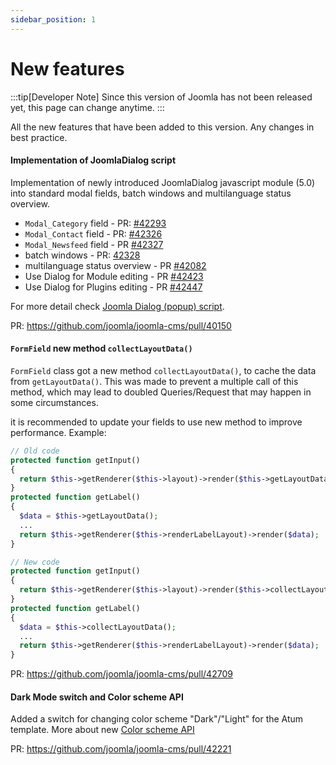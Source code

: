 ```yaml
---
sidebar_position: 1
---
```


# New features

:::tip[Developer Note]
  Since this version of Joomla has not been released yet, this page can change anytime.
:::

All the new features that have been added to this version.
Any changes in best practice.

#### Implementation of JoomlaDialog script

Implementation of newly introduced JoomlaDialog javascript module (5.0) into standard modal fields, batch windows and multilanguage status overview.

- ```Modal_Category``` field - PR: [#42293](https://github.com/joomla/joomla-cms/pull/42293)
- ```Modal_Contact``` field - PR: [#42326](https://github.com/joomla/joomla-cms/pull/42326)
- ```Modal_Newsfeed``` field - PR [#42327](https://github.com/joomla/joomla-cms/pull/42327)
- batch windows - PR: [42328](https://github.com/joomla/joomla-cms/pull/42328)
- multilanguage status overview - PR [#42082](https://github.com/joomla/joomla-cms/pull/42082)
- Use Dialog for Module editing - PR [#42423](https://github.com/joomla/joomla-cms/pull/42423)
- Use Dialog for Plugins editing - PR [#42447](https://github.com/joomla/joomla-cms/pull/42447)



For more detail check [Joomla Dialog (popup) script](https://manual.joomla.org/docs/next/general-concepts/javascript/joomla-dialog).

PR: https://github.com/joomla/joomla-cms/pull/40150

#### `FormField` new method `collectLayoutData()`

`FormField` class got a new method `collectLayoutData()`, to cache the data from `getLayoutData()`. 
This was made to prevent a multiple call of this method, which may lead to doubled Queries/Request that may happen in some circumstances.

it is recommended to update your fields to use new method to improve performance. Example:
```php
// Old code
protected function getInput()
{
  return $this->getRenderer($this->layout)->render($this->getLayoutData());
}
protected function getLabel()
{
  $data = $this->getLayoutData();
  ...
  return $this->getRenderer($this->renderLabelLayout)->render($data);
}

```

```php
// New code
protected function getInput()
{
  return $this->getRenderer($this->layout)->render($this->collectLayoutData());
}
protected function getLabel()
{
  $data = $this->collectLayoutData();
  ...
  return $this->getRenderer($this->renderLabelLayout)->render($data);
}
```

PR: https://github.com/joomla/joomla-cms/pull/42709

#### Dark Mode switch and Color scheme API

Added a switch for changing color scheme "Dark"/"Light" for the Atum template.
More about new [Color scheme API](https://manual.joomla.org/docs/building-extensions/templates/color-scheme)

PR: https://github.com/joomla/joomla-cms/pull/42221
